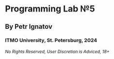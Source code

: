 # Programming Lab №5
## By Petr Ignatov
### ITMO University, St. Petersburg, 2024
###### No Rights Reserved, User Discretion is Adviced, 18+
